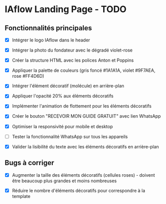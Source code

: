 # IAflow Landing Page - TODO

## Fonctionnalités principales
- [x] Intégrer le logo IAflow dans le header
- [x] Intégrer la photo du fondateur avec le dégradé violet-rose
- [x] Créer la structure HTML avec les polices Anton et Poppins
- [x] Appliquer la palette de couleurs (gris foncé #1A1A1A, violet #9F7AEA, rose #FF4D6D)
- [x] Intégrer l'élément décoratif (molécule) en arrière-plan
- [x] Appliquer l'opacité 20% aux éléments décoratifs
- [x] Implémenter l'animation de flottement pour les éléments décoratifs
- [x] Créer le bouton "RECEVOIR MON GUIDE GRATUIT" avec lien WhatsApp
- [x] Optimiser la responsivité pour mobile et desktop
- [ ] Tester la fonctionnalité WhatsApp sur tous les appareils
- [x] Valider la lisibilité du texte avec les éléments décoratifs en arrière-plan



## Bugs à corriger
- [x] Augmenter la taille des éléments décoratifs (cellules roses) - doivent être beaucoup plus grandes et moins nombreuses
- [x] Réduire le nombre d'éléments décoratifs pour correspondre à la template

